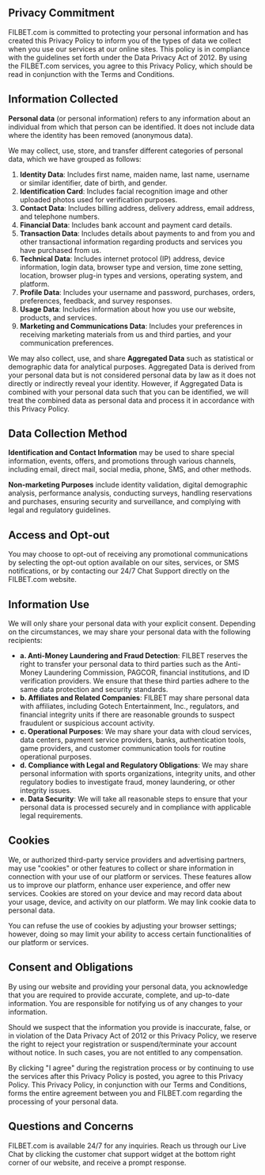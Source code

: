 ## Privacy Commitment

FILBET.com is committed to protecting your personal information and has created this Privacy Policy to inform you of the types of data we collect when you use our services at our online sites. This policy is in compliance with the guidelines set forth under the Data Privacy Act of 2012. By using the FILBET.com services, you agree to this Privacy Policy, which should be read in conjunction with the Terms and Conditions.

## Information Collected

**Personal data** (or personal information) refers to any information about an individual from which that person can be identified. It does not include data where the identity has been removed (anonymous data).

We may collect, use, store, and transfer different categories of personal data, which we have grouped as follows:

1. **Identity Data**: Includes first name, maiden name, last name, username or similar identifier, date of birth, and gender.
2. **Identification Card**: Includes facial recognition image and other uploaded photos used for verification purposes.
3. **Contact Data**: Includes billing address, delivery address, email address, and telephone numbers.
4. **Financial Data**: Includes bank account and payment card details.
5. **Transaction Data**: Includes details about payments to and from you and other transactional information regarding products and services you have purchased from us.
6. **Technical Data**: Includes internet protocol (IP) address, device information, login data, browser type and version, time zone setting, location, browser plug-in types and versions, operating system, and platform.
7. **Profile Data**: Includes your username and password, purchases, orders, preferences, feedback, and survey responses.
8. **Usage Data**: Includes information about how you use our website, products, and services.
9. **Marketing and Communications Data**: Includes your preferences in receiving marketing materials from us and third parties, and your communication preferences.

We may also collect, use, and share **Aggregated Data** such as statistical or demographic data for analytical purposes. Aggregated Data is derived from your personal data but is not considered personal data by law as it does not directly or indirectly reveal your identity. However, if Aggregated Data is combined with your personal data such that you can be identified, we will treat the combined data as personal data and process it in accordance with this Privacy Policy.

## Data Collection Method

**Identification and Contact Information** may be used to share special information, events, offers, and promotions through various channels, including email, direct mail, social media, phone, SMS, and other methods.

**Non-marketing Purposes** include identity validation, digital demographic analysis, performance analysis, conducting surveys, handling reservations and purchases, ensuring security and surveillance, and complying with legal and regulatory guidelines.

## Access and Opt-out

You may choose to opt-out of receiving any promotional communications by selecting the opt-out option available on our sites, services, or SMS notifications, or by contacting our 24/7 Chat Support directly on the FILBET.com website.

## Information Use

We will only share your personal data with your explicit consent. Depending on the circumstances, we may share your personal data with the following recipients:

- **a. Anti-Money Laundering and Fraud Detection**: FILBET reserves the right to transfer your personal data to third parties such as the Anti-Money Laundering Commission, PAGCOR, financial institutions, and ID verification providers. We ensure that these third parties adhere to the same data protection and security standards.
- **b. Affiliates and Related Companies**: FILBET may share personal data with affiliates, including Gotech Entertainment, Inc., regulators, and financial integrity units if there are reasonable grounds to suspect fraudulent or suspicious account activity.
- **c. Operational Purposes**: We may share your data with cloud services, data centers, payment service providers, banks, authentication tools, game providers, and customer communication tools for routine operational purposes.
- **d. Compliance with Legal and Regulatory Obligations**: We may share personal information with sports organizations, integrity units, and other regulatory bodies to investigate fraud, money laundering, or other integrity issues.
- **e. Data Security**: We will take all reasonable steps to ensure that your personal data is processed securely and in compliance with applicable legal requirements.

## Cookies

We, or authorized third-party service providers and advertising partners, may use "cookies" or other features to collect or share information in connection with your use of our platform or services. These features allow us to improve our platform, enhance user experience, and offer new services. Cookies are stored on your device and may record data about your usage, device, and activity on our platform. We may link cookie data to personal data.

You can refuse the use of cookies by adjusting your browser settings; however, doing so may limit your ability to access certain functionalities of our platform or services.

## Consent and Obligations

By using our website and providing your personal data, you acknowledge that you are required to provide accurate, complete, and up-to-date information. You are responsible for notifying us of any changes to your information.

Should we suspect that the information you provide is inaccurate, false, or in violation of the Data Privacy Act of 2012 or this Privacy Policy, we reserve the right to reject your registration or suspend/terminate your account without notice. In such cases, you are not entitled to any compensation.

By clicking "I agree" during the registration process or by continuing to use the services after this Privacy Policy is posted, you agree to this Privacy Policy. This Privacy Policy, in conjunction with our Terms and Conditions, forms the entire agreement between you and FILBET.com regarding the processing of your personal data.

## Questions and Concerns

FILBET.com is available 24/7 for any inquiries. Reach us through our Live Chat by clicking the customer chat support widget at the bottom right corner of our website, and receive a prompt response.
